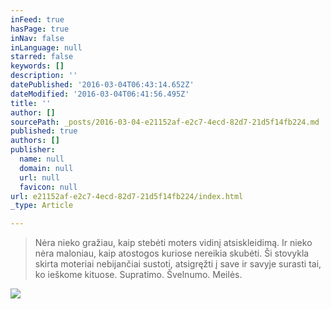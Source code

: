 ```yaml
---
inFeed: true
hasPage: true
inNav: false
inLanguage: null
starred: false
keywords: []
description: ''
datePublished: '2016-03-04T06:43:14.652Z'
dateModified: '2016-03-04T06:41:56.495Z'
title: ''
author: []
sourcePath: _posts/2016-03-04-e21152af-e2c7-4ecd-82d7-21d5f14fb224.md
published: true
authors: []
publisher:
  name: null
  domain: null
  url: null
  favicon: null
url: e21152af-e2c7-4ecd-82d7-21d5f14fb224/index.html
_type: Article

---
```

> Nėra nieko gražiau, kaip stebėti moters vidinį atsiskleidimą. Ir nieko nėra maloniau, kaip atostogos kuriose nereikia skubėti. Ši stovykla skirta moteriai nebijančiai sustoti, atsigręžti į save ir savyje surasti tai, ko ieškome kituose. Supratimo. Švelnumo. Meilės.

![](https://s3-us-west-2.amazonaws.com/the-grid-img/p/32ba61ae3e59a678648ba8cc1dbc3f7f99829512.jpg)